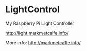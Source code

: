 # LightControl
My Raspberry Pi Light Controller

http://light.markmetcalfe.info/

More info: http://markmetcalfe.info/

